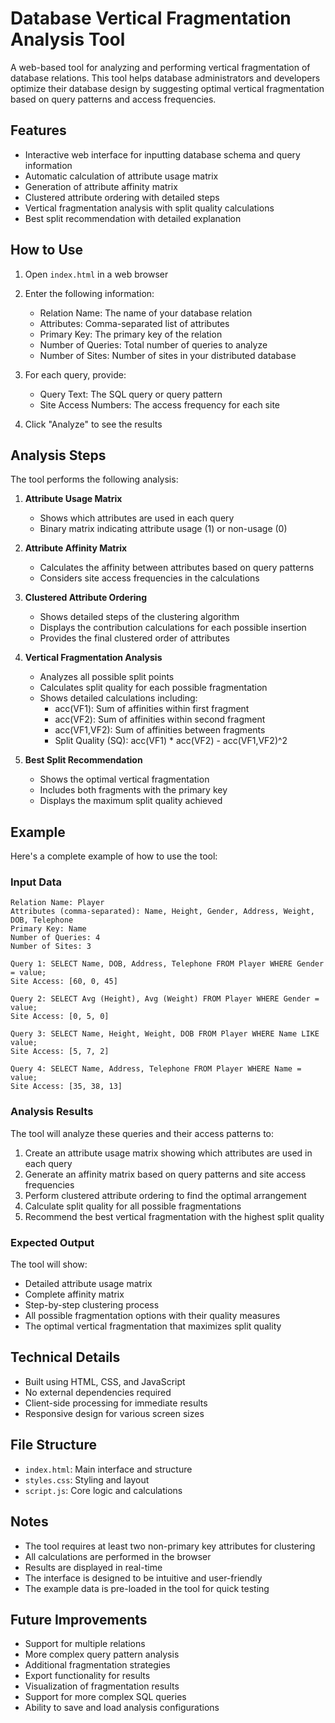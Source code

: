 # Database Vertical Fragmentation Analysis Tool

A web-based tool for analyzing and performing vertical fragmentation of database relations. This tool helps database administrators and developers optimize their database design by suggesting optimal vertical fragmentation based on query patterns and access frequencies.

## Features

- Interactive web interface for inputting database schema and query information
- Automatic calculation of attribute usage matrix
- Generation of attribute affinity matrix
- Clustered attribute ordering with detailed steps
- Vertical fragmentation analysis with split quality calculations
- Best split recommendation with detailed explanation

## How to Use

1. Open `index.html` in a web browser
2. Enter the following information:
   - Relation Name: The name of your database relation
   - Attributes: Comma-separated list of attributes
   - Primary Key: The primary key of the relation
   - Number of Queries: Total number of queries to analyze
   - Number of Sites: Number of sites in your distributed database

3. For each query, provide:
   - Query Text: The SQL query or query pattern
   - Site Access Numbers: The access frequency for each site

4. Click "Analyze" to see the results

## Analysis Steps

The tool performs the following analysis:

1. **Attribute Usage Matrix**
   - Shows which attributes are used in each query
   - Binary matrix indicating attribute usage (1) or non-usage (0)

2. **Attribute Affinity Matrix**
   - Calculates the affinity between attributes based on query patterns
   - Considers site access frequencies in the calculations

3. **Clustered Attribute Ordering**
   - Shows detailed steps of the clustering algorithm
   - Displays the contribution calculations for each possible insertion
   - Provides the final clustered order of attributes

4. **Vertical Fragmentation Analysis**
   - Analyzes all possible split points
   - Calculates split quality for each possible fragmentation
   - Shows detailed calculations including:
     - acc(VF1): Sum of affinities within first fragment
     - acc(VF2): Sum of affinities within second fragment
     - acc(VF1,VF2): Sum of affinities between fragments
     - Split Quality (SQ): acc(VF1) * acc(VF2) - acc(VF1,VF2)^2

5. **Best Split Recommendation**
   - Shows the optimal vertical fragmentation
   - Includes both fragments with the primary key
   - Displays the maximum split quality achieved

## Example

Here's a complete example of how to use the tool:

### Input Data
```
Relation Name: Player
Attributes (comma-separated): Name, Height, Gender, Address, Weight, DOB, Telephone
Primary Key: Name
Number of Queries: 4
Number of Sites: 3

Query 1: SELECT Name, DOB, Address, Telephone FROM Player WHERE Gender = value;
Site Access: [60, 0, 45]

Query 2: SELECT Avg (Height), Avg (Weight) FROM Player WHERE Gender = value;
Site Access: [0, 5, 0]

Query 3: SELECT Name, Height, Weight, DOB FROM Player WHERE Name LIKE value;
Site Access: [5, 7, 2]

Query 4: SELECT Name, Address, Telephone FROM Player WHERE Name = value;
Site Access: [35, 38, 13]
```

### Analysis Results
The tool will analyze these queries and their access patterns to:
1. Create an attribute usage matrix showing which attributes are used in each query
2. Generate an affinity matrix based on query patterns and site access frequencies
3. Perform clustered attribute ordering to find the optimal arrangement
4. Calculate split quality for all possible fragmentations
5. Recommend the best vertical fragmentation with the highest split quality

### Expected Output
The tool will show:
- Detailed attribute usage matrix
- Complete affinity matrix
- Step-by-step clustering process
- All possible fragmentation options with their quality measures
- The optimal vertical fragmentation that maximizes split quality

## Technical Details

- Built using HTML, CSS, and JavaScript
- No external dependencies required
- Client-side processing for immediate results
- Responsive design for various screen sizes

## File Structure

- `index.html`: Main interface and structure
- `styles.css`: Styling and layout
- `script.js`: Core logic and calculations

## Notes

- The tool requires at least two non-primary key attributes for clustering
- All calculations are performed in the browser
- Results are displayed in real-time
- The interface is designed to be intuitive and user-friendly
- The example data is pre-loaded in the tool for quick testing

## Future Improvements

- Support for multiple relations
- More complex query pattern analysis
- Additional fragmentation strategies
- Export functionality for results
- Visualization of fragmentation results
- Support for more complex SQL queries
- Ability to save and load analysis configurations 